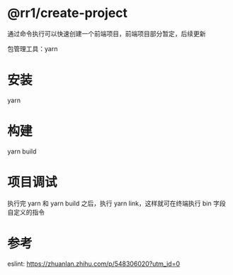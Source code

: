 # @rr1/create-project

通过命令执行可以快速创建一个前端项目，前端项目部分暂定，后续更新

包管理工具：yarn

# 安装

yarn

# 构建

yarn build

# 项目调试

执行完 yarn 和 yarn build 之后，执行 yarn link，这样就可在终端执行 bin 字段自定义的指令

# 参考

eslint: https://zhuanlan.zhihu.com/p/548306020?utm_id=0
